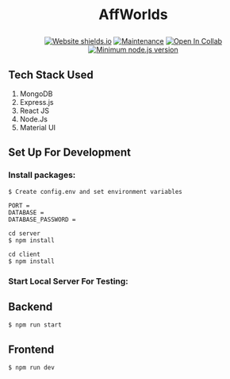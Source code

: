 
  <h1><p align="center"><b><b>AffWorlds</b></b>
</p></h1>

<div align="center">

  <a href="">![Website shields.io](https://img.shields.io/website-up-down-green-red/http/shields.io.svg)</a>
  <a href="">![Maintenance](https://img.shields.io/badge/Maintained%3F-yes-green.svg)</a>
  <a href="">![Open In Collab](https://colab.research.google.com/assets/colab-badge.svg)</a>
  <a href="">[![Minimum node.js version](https://badgen.net/npm/node/express)](https://npmjs.com/package/express)</a>
</div>


## Tech Stack Used
1. MongoDB
2. Express.js
3. React JS
4. Node.Js
5. Material UI
   






## Set Up For Development



### Install packages:

```
$ Create config.env and set environment variables

PORT =
DATABASE =
DATABASE_PASSWORD =
```


```
cd server
$ npm install
```
```
cd client
$ npm install
```

### Start Local Server For Testing:

## Backend

```
$ npm run start
```

## Frontend

```
$ npm run dev
```





